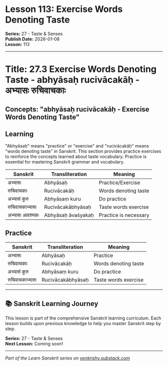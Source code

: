 # Lesson 113: Exercise Words Denoting Taste

**Series:** 27 - Taste & Senses  
**Publish Date:** 2026-01-08  
**Lesson:** 113

---

# Title: 27.3 Exercise Words Denoting Taste - abhyāsaḥ rucivācakāḥ - अभ्यासः रुचिवाचकाः
## Concepts: "abhyāsaḥ rucivācakāḥ - Exercise Words Denoting Taste"

## Learning
"Abhyāsaḥ" means "practice" or "exercise" and "rucivācakāḥ" means "words denoting taste" in Sanskrit. This section provides practice exercises to reinforce the concepts learned about taste vocabulary. Practice is essential for mastering Sanskrit grammar and vocabulary.

| Sanskrit           | Transliteration      | Meaning                          |
| ------------------ | -------------------- | -------------------------------- |
| अभ्यासः            | Abhyāsaḥ            | Practice/Exercise                |
| रुचिवाचकाः        | Rucivācakāḥ          | Words denoting taste             |
| अभ्यासं कुरु       | Abhyāsaṃ kuru       | Do practice                      |
| रुचिवाचकाभ्यासः  | Rucivācakābhyāsaḥ   | Taste words exercise             |
| अभ्यासः आवश्यकः    | Abhyāsaḥ āvaśyakaḥ  | Practice is necessary            |

## Practice
| Sanskrit           | Transliteration      | Meaning                          |
| ------------------ | -------------------- | -------------------------------- |
| अभ्यासः            | Abhyāsaḥ            | Practice                         |
| रुचिवाचकाः        | Rucivācakāḥ          | Words denoting taste             |
| अभ्यासं कुरु       | Abhyāsaṃ kuru       | Do practice                      |
| रुचिवाचकाभ्यासः  | Rucivācakābhyāsaḥ   | Taste words exercise             |

---

## 📚 Sanskrit Learning Journey

This lesson is part of the comprehensive Sanskrit learning curriculum. Each lesson builds upon previous knowledge to help you master Sanskrit step by step.

**Series:** 27 - Taste & Senses  
**Next Lesson:** Coming soon!

---
*Part of the Learn Sanskrit series on [venkrishy.substack.com](https://venkrishy.substack.com/s/learn_sanskrit)*
